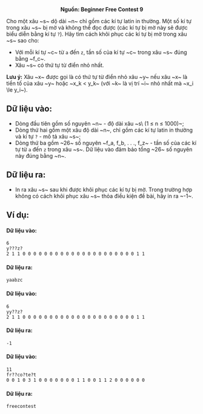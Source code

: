 **<center>Nguồn: Beginner Free Contest 9</center>**

Cho một xâu ~s~ dộ dài ~n~ chỉ gồm các kí tự latin in thường. Một số kí tự trong xâu ~s~ bị mờ và không thể đọc được (các kí tự bị mờ này sẽ được biểu diễn bằng kí tự `?`). Hãy tìm cách khôi phục các kí tự bị mờ trong xâu ~s~ sao cho:
- Với mỗi kí tự ~c~ từ `a` đến `z`, tần số của kí tự ~c~ trong xâu ~s~ đúng bằng ~f_c~.
- Xâu ~s~ có thứ tự từ điển nhỏ nhất.

**Lưu ý:** Xâu ~x~ được gọi là có thứ tự từ điển nhỏ xâu ~y~ nếu xâu ~x~ là tiền tố của xâu ~y~ hoặc ~x_k < y_k~ (với ~k~ là vị trí ~i~ nhỏ nhất mà ~x_i \le y_i~).

## Dữ liệu vào:
- Dòng đầu tiên gồm số nguyên ~n~ - độ dài xâu ~s\ (1 ≤ n ≤ 1000)~;
- Dòng thứ hai gồm một xâu độ dài ~n~, chỉ gồm các kí tự latin in thường và kí tự  `?` - mô tả xâu ~s~;
- Dòng thứ ba gồm ~26~ số nguyên ~f_a, f_b, . . ., f_z~ - tần số của các kí tự từ `a` đến `z` trong xâu ~s~. Dữ liệu vào đảm bảo tổng ~26~ số nguyên này đúng bằng ~n~.

## Dữ liệu ra:
- In ra xâu ~s~ sau khi được khôi phục các kí tự bị mờ. Trong trường hợp không có cách khôi phục xâu ~s~ thỏa điều kiện đề bài, hãy in ra ~-1~.

## Ví dụ:
#### Dữ liệu vào:
```
6
y???z?
2 1 1 0 0 0 0 0 0 0 0 0 0 0 0 0 0 0 0 0 0 0 0 0 1 1
```

#### Dữ liệu ra:
```
yaabzc
```

#### Dữ liệu vào:
```
6
yy??z?
2 1 1 0 0 0 0 0 0 0 0 0 0 0 0 0 0 0 0 0 0 0 0 0 1 1
```

#### Dữ liệu ra:
```
-1
```

#### Dữ liệu vào:
```
11
fr??co?te?t
0 0 1 0 3 1 0 0 0 0 0 0 0 1 1 0 0 1 1 2 0 0 0 0 0 0
```

#### Dữ liệu ra:
```
freecontest
```